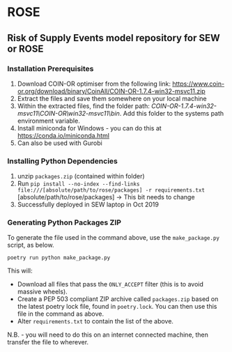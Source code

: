 # ROSE

## Risk of Supply Events model repository for SEW or ROSE

### Installation Prerequisites

1. Download COIN-OR optimiser from the following link: https://www.coin-or.org/download/binary/CoinAll/COIN-OR-1.7.4-win32-msvc11.zip
2. Extract the files and save them somewhere on your local machine
3. Within the extracted files, find the folder path: *COIN-OR-1.7.4-win32-msvc11\COIN-OR\win32-msvc11\bin*. Add this folder to the systems path environment variable.
4. Install miniconda for Windows - you can do this at https://conda.io/miniconda.html
5. Can also be used with Gurobi

### Installing Python Dependencies

1. unzip `packages.zip` (contained within folder)
2. Run `pip install --no-index --find-links file:///[absolute/path/to/rose/packages] -r requirements.txt`
    [absolute/path/to/rose/packages] -> This bit needs to change
3. Successfully deployed in SEW laptop in Oct 2019


### Generating Python Packages ZIP

To generate the file used in the command above, use the `make_package.py` script, as below.

    poetry run python make_package.py

This will:

* Download all files that pass the `ONLY_ACCEPT` filter (this is to avoid massive wheels).
* Create a PEP 503 compliant ZIP archive called `packages.zip` based on the latest poetry lock file, found in `poetry.lock`. You can then use this file in the command as above.
* Alter `requirements.txt` to contain the list of the above.

N.B. - you will need to do this on an internet connected machine, then transfer the file to wherever.
